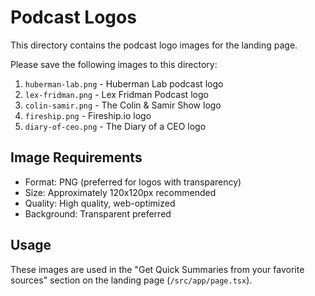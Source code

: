# Podcast Logos

This directory contains the podcast logo images for the landing page.

Please save the following images to this directory:

1. `huberman-lab.png` - Huberman Lab podcast logo
2. `lex-fridman.png` - Lex Fridman Podcast logo  
3. `colin-samir.png` - The Colin & Samir Show logo
4. `fireship.png` - Fireship.io logo
5. `diary-of-ceo.png` - The Diary of a CEO logo

## Image Requirements
- Format: PNG (preferred for logos with transparency)
- Size: Approximately 120x120px recommended
- Quality: High quality, web-optimized
- Background: Transparent preferred

## Usage
These images are used in the "Get Quick Summaries from your favorite sources" section on the landing page (`/src/app/page.tsx`).